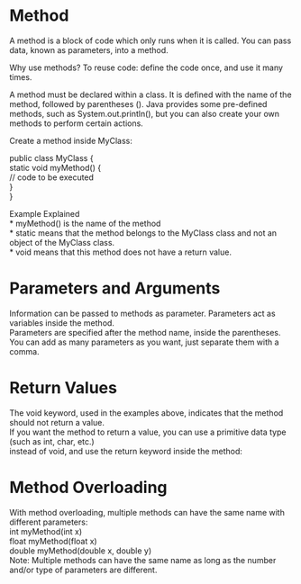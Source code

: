 # Method  
A method is a block of code which only runs when it is called.
You can pass data, known as parameters, into a method.

Why use methods?
To reuse code: define the code once, and use it many times.

A method must be declared within a class. It is defined with the name of the method, followed by parentheses (). 
Java provides some pre-defined methods, such as System.out.println(), 
but you can also create your own methods to perform certain actions.

Create a method inside MyClass:    

public class MyClass {  
  static void myMethod() {  
    // code to be executed  
  }  
}  

Example Explained  
    * myMethod() is the name of the method  
    * static means that the method belongs to the MyClass class and not an object of the MyClass class.  
    * void means that this method does not have a return value.  
   
# Parameters and Arguments  
Information can be passed to methods as parameter. Parameters act as variables inside the method.  
Parameters are specified after the method name, inside the parentheses.  
You can add as many parameters as you want, just separate them with a comma.      

# Return Values  
The void keyword, used in the examples above, indicates that the method should not return a value.   
If you want the method to return a value, you can use a primitive data type (such as int, char, etc.)  
instead of void, and use the return keyword inside the method:    
  
# Method Overloading   
With method overloading, multiple methods can have the same name with different parameters:  
int myMethod(int x)  
float myMethod(float x)  
double myMethod(double x, double y)  
Note: Multiple methods can have the same name as long as the number and/or type of parameters are different.  
